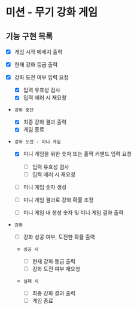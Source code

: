 # 미션 - 무기 강화 게임

## 기능 구현 목록

- [x] 게임 시작 메세지 출력

- [x] 현재 강화 등급 출력

- [x] 강화 도전 여부 입력 요청

  - [x] 입력 유효성 검사
  - [x] 입력 에러 시 재요청

- `강화 중단`

  - [x] 최종 강화 결과 출력
  - [x] 게임 종료

- `강화 도전 - 미니 게임`

  - [x] 미니 게임을 위한 숫자 또는 홀짝 커맨드 입력 요청

    - [ ] 입력 유효성 검사
    - [ ] 입력 에러 시 재요청

  - [ ] 미니 게임 숫자 생성

  - [ ] 미니 게임 결과로 강화 확률 조정

  - [ ] 미니 게임 내 생성 숫자 및 미니 게임 결과 출력

- `강화`

  - [ ] 강화 성공 여부, 도전한 확률 출력

  - `성공 시`

    - [ ] 현재 강화 등급 출력
    - [ ] 강화 도전 여부 재요청

  - `실패 시`
    - [ ] 최종 강화 결과 출력
    - [ ] 게임 종료
